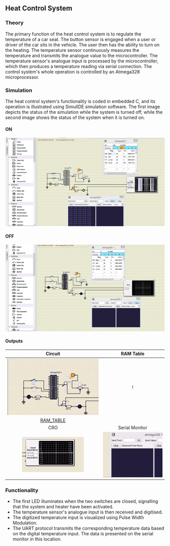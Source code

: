 
## Heat Control System 

### Theory

The primary function of the heat control system is to regulate the temperature of a car seat. The button sensor is engaged when a user or driver of the car sits in the vehicle. The user then has the ability to turn on the heating. The temperature sensor continuously measures the temperature and transmits the analogue value to the microcontroller. The temperature sensor's analogue input is processed by the microcontroller, which then produces a temperature reading via serial connection. The control system's whole operation is controlled by an Atmega328 microprocessor.
### Simulation

The heat control system's functionality is coded in embedded C, and its operation is illustrated using SimulIDE simulation software.
The first image depicts the status of the simulation while the system is turned off, while the second image shows the status of the system when it is turned on.
#### ON
![ON](https://github.com/tejaswipriyanka/M2_HeatControlSystem/blob/main/6_Output/Simulation_ON.PNG)

#### OFF
![OFF](https://github.com/tejaswipriyanka/M2_HeatControlSystem/blob/main/6_Output/Simulation_OFF.PNG)

#### Outputs

|Circuit|RAM Table|
|:--:|:--:|
|![CIRCUIT](https://github.com/tejaswipriyanka/M2_HeatControlSystem/blob/main/6_Output/Circuit.gif)|!
[RAM_TABLE](https://github.com/tejaswipriyanka/M2_HeatControlSystem/blob/main/6_Output/RAM_table.gif)|
|CRO|Serial Monitor|
|![CRO](https://github.com/tejaswipriyanka/M2_HeatControlSystem/blob/main/6_Output/Oscilloscope.gif)|![ON](https://github.com/tejaswipriyanka/M2_HeatControlSystem/blob/main/6_Output/Serial_Monitor.gif)|

### Functionality 

* The first LED illuminates when the two switches are closed, signalling that the system and heater have been activated.
* The temperature sensor's analogue input is then received and digitised.
* The digitized temperature input is visualized using Pulse Width Modulation.
* The UART protocol transmits the corresponding temperature data based on the digital temperature input. The data is presented on the serial monitor in this location.
